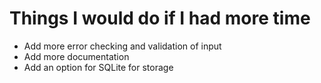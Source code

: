 # Things I would do if I had more time

- Add more error checking and validation of input
- Add more documentation
- Add an option for SQLite for storage
